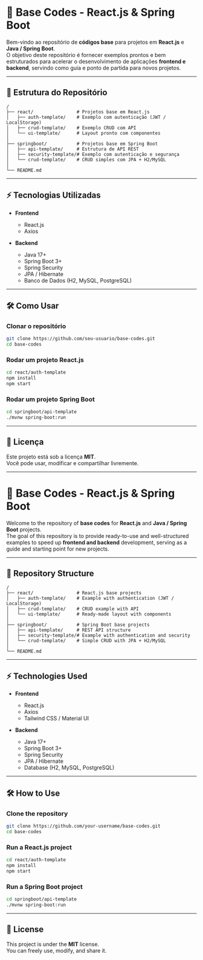 # 🚀 Base Codes - React.js & Spring Boot  

Bem-vindo ao repositório de **códigos base** para projetos em **React.js** e **Java / Spring Boot**.  
O objetivo deste repositório é fornecer exemplos prontos e bem estruturados para acelerar o desenvolvimento de aplicações **frontend e backend**, servindo como guia e ponto de partida para novos projetos.  

---

## 📂 Estrutura do Repositório  

```
/
├── react/                # Projetos base em React.js
│   ├── auth-template/    # Exemplo com autenticação (JWT / LocalStorage)
│   ├── crud-template/    # Exemplo CRUD com API
│   └── ui-template/      # Layout pronto com componentes
│
├── springboot/           # Projetos base em Spring Boot
│   ├── api-template/     # Estrutura de API REST
│   ├── security-template/# Exemplo com autenticação e segurança
│   └── crud-template/    # CRUD simples com JPA + H2/MySQL
│
└── README.md
```

---

## ⚡ Tecnologias Utilizadas  

- **Frontend**  
  - React.js  
  - Axios  

- **Backend**  
  - Java 17+  
  - Spring Boot 3+  
  - Spring Security  
  - JPA / Hibernate  
  - Banco de Dados (H2, MySQL, PostgreSQL)  

---

## 🛠 Como Usar  

### Clonar o repositório  
```bash
git clone https://github.com/seu-usuario/base-codes.git
cd base-codes
```

### Rodar um projeto React.js  
```bash
cd react/auth-template
npm install
npm start
```

### Rodar um projeto Spring Boot  
```bash
cd springboot/api-template
./mvnw spring-boot:run
```

---

## 📜 Licença  

Este projeto está sob a licença **MIT**.  
Você pode usar, modificar e compartilhar livremente.  

---

# 🚀 Base Codes - React.js & Spring Boot  

Welcome to the repository of **base codes** for **React.js** and **Java / Spring Boot** projects.  
The goal of this repository is to provide ready-to-use and well-structured examples to speed up **frontend and backend** development, serving as a guide and starting point for new projects.  

---

## 📂 Repository Structure  

```
/
├── react/                # React.js base projects
│   ├── auth-template/    # Example with authentication (JWT / LocalStorage)
│   ├── crud-template/    # CRUD example with API
│   └── ui-template/      # Ready-made layout with components
│
├── springboot/           # Spring Boot base projects
│   ├── api-template/     # REST API structure
│   ├── security-template/# Example with authentication and security
│   └── crud-template/    # Simple CRUD with JPA + H2/MySQL
│
└── README.md
```

---

## ⚡ Technologies Used  

- **Frontend**  
  - React.js  
  - Axios  
  - Tailwind CSS / Material UI  

- **Backend**  
  - Java 17+  
  - Spring Boot 3+  
  - Spring Security  
  - JPA / Hibernate  
  - Database (H2, MySQL, PostgreSQL)  

---

## 🛠 How to Use  

### Clone the repository  
```bash
git clone https://github.com/your-username/base-codes.git
cd base-codes
```

### Run a React.js project  
```bash
cd react/auth-template
npm install
npm start
```

### Run a Spring Boot project  
```bash
cd springboot/api-template
./mvnw spring-boot:run
```

---

## 📜 License  

This project is under the **MIT** license.  
You can freely use, modify, and share it.  
